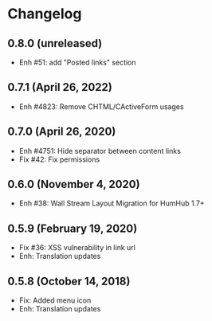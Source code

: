 Changelog
=========

0.8.0 (unreleased)
----------------------
- Enh #51: add "Posted links" section

0.7.1 (April 26, 2022)
----------------------
- Enh #4823: Remove CHTML/CActiveForm usages

0.7.0 (April 26, 2020)
------------------------
- Enh #4751: Hide separator between content links
- Fix #42: Fix permissions


0.6.0 (November 4, 2020)
------------------------
- Enh #38: Wall Stream Layout Migration for HumHub 1.7+ 


0.5.9 (February 19, 2020)
---------------------------
- Fix #36: XSS vulnerability in link url 
- Enh: Translation updates


0.5.8 (October 14, 2018)
---------------------------
- Fix: Added menu icon
- Enh: Translation updates

